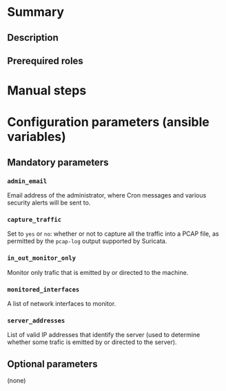 # Summary

## Description

## Prerequired roles

# Manual steps

# Configuration parameters (ansible variables)

## Mandatory parameters

### `admin_email`

Email address of the administrator, where Cron messages and various security
alerts will be sent to.

### `capture_traffic`

Set to `yes` or `no`: whether or not to capture all the traffic into a PCAP
file, as permitted by the `pcap-log` output supported by Suricata.

### `in_out_monitor_only`

Monitor only trafic that is emitted by or directed to the machine.

### `monitored_interfaces`

A list of network interfaces to monitor.

### `server_addresses`

List of valid IP addresses that identify the server (used to determine whether
some trafic is emitted by or directed to the server).

## Optional parameters

(none)
